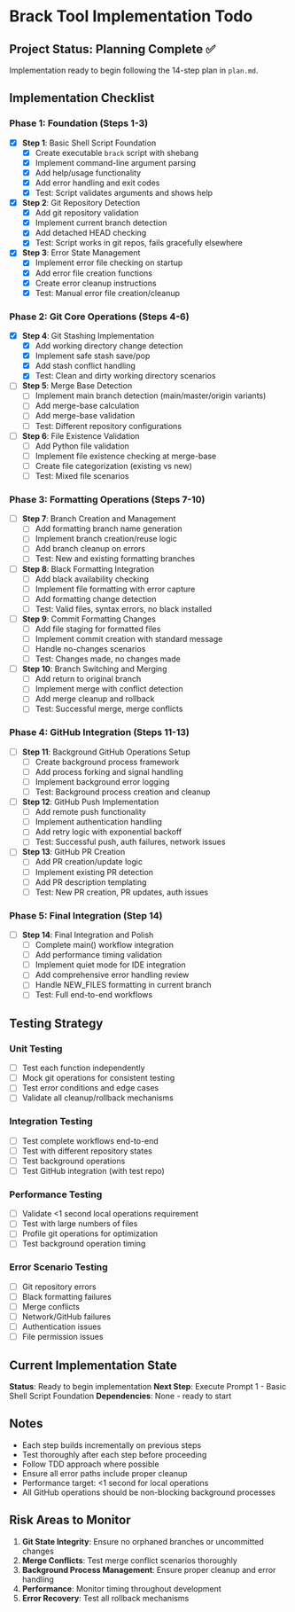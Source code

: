 # Brack Tool Implementation Todo

## Project Status: Planning Complete ✅

Implementation ready to begin following the 14-step plan in `plan.md`.

## Implementation Checklist

### Phase 1: Foundation (Steps 1-3)
- [x] **Step 1**: Basic Shell Script Foundation
  - [x] Create executable `brack` script with shebang
  - [x] Implement command-line argument parsing
  - [x] Add help/usage functionality
  - [x] Add error handling and exit codes
  - [x] Test: Script validates arguments and shows help

- [x] **Step 2**: Git Repository Detection
  - [x] Add git repository validation
  - [x] Implement current branch detection
  - [x] Add detached HEAD checking
  - [x] Test: Script works in git repos, fails gracefully elsewhere

- [x] **Step 3**: Error State Management
  - [x] Implement error file checking on startup
  - [x] Add error file creation functions
  - [x] Create error cleanup instructions
  - [x] Test: Manual error file creation/cleanup

### Phase 2: Git Core Operations (Steps 4-6)
- [x] **Step 4**: Git Stashing Implementation
  - [x] Add working directory change detection
  - [x] Implement safe stash save/pop
  - [x] Add stash conflict handling
  - [x] Test: Clean and dirty working directory scenarios

- [ ] **Step 5**: Merge Base Detection
  - [ ] Implement main branch detection (main/master/origin variants)
  - [ ] Add merge-base calculation
  - [ ] Add merge-base validation
  - [ ] Test: Different repository configurations

- [ ] **Step 6**: File Existence Validation
  - [ ] Add Python file validation
  - [ ] Implement file existence checking at merge-base
  - [ ] Create file categorization (existing vs new)
  - [ ] Test: Mixed file scenarios

### Phase 3: Formatting Operations (Steps 7-10)
- [ ] **Step 7**: Branch Creation and Management
  - [ ] Add formatting branch name generation
  - [ ] Implement branch creation/reuse logic
  - [ ] Add branch cleanup on errors
  - [ ] Test: New and existing formatting branches

- [ ] **Step 8**: Black Formatting Integration
  - [ ] Add black availability checking
  - [ ] Implement file formatting with error capture
  - [ ] Add formatting change detection
  - [ ] Test: Valid files, syntax errors, no black installed

- [ ] **Step 9**: Commit Formatting Changes
  - [ ] Add file staging for formatted files
  - [ ] Implement commit creation with standard message
  - [ ] Handle no-changes scenarios
  - [ ] Test: Changes made, no changes made

- [ ] **Step 10**: Branch Switching and Merging
  - [ ] Add return to original branch
  - [ ] Implement merge with conflict detection
  - [ ] Add merge cleanup and rollback
  - [ ] Test: Successful merge, merge conflicts

### Phase 4: GitHub Integration (Steps 11-13)
- [ ] **Step 11**: Background GitHub Operations Setup
  - [ ] Create background process framework
  - [ ] Add process forking and signal handling
  - [ ] Implement background error logging
  - [ ] Test: Background process creation and cleanup

- [ ] **Step 12**: GitHub Push Implementation
  - [ ] Add remote push functionality
  - [ ] Implement authentication handling
  - [ ] Add retry logic with exponential backoff
  - [ ] Test: Successful push, auth failures, network issues

- [ ] **Step 13**: GitHub PR Creation
  - [ ] Add PR creation/update logic
  - [ ] Implement existing PR detection
  - [ ] Add PR description templating
  - [ ] Test: New PR creation, PR updates, auth issues

### Phase 5: Final Integration (Step 14)
- [ ] **Step 14**: Final Integration and Polish
  - [ ] Complete main() workflow integration
  - [ ] Add performance timing validation
  - [ ] Implement quiet mode for IDE integration
  - [ ] Add comprehensive error handling review
  - [ ] Handle NEW_FILES formatting in current branch
  - [ ] Test: Full end-to-end workflows

## Testing Strategy

### Unit Testing
- [ ] Test each function independently
- [ ] Mock git operations for consistent testing
- [ ] Test error conditions and edge cases
- [ ] Validate all cleanup/rollback mechanisms

### Integration Testing
- [ ] Test complete workflows end-to-end
- [ ] Test with different repository states
- [ ] Test background operations
- [ ] Test GitHub integration (with test repo)

### Performance Testing
- [ ] Validate <1 second local operations requirement
- [ ] Test with large numbers of files
- [ ] Profile git operations for optimization
- [ ] Test background operation timing

### Error Scenario Testing
- [ ] Git repository errors
- [ ] Black formatting failures
- [ ] Merge conflicts
- [ ] Network/GitHub failures
- [ ] Authentication issues
- [ ] File permission issues

## Current Implementation State

**Status**: Ready to begin implementation
**Next Step**: Execute Prompt 1 - Basic Shell Script Foundation
**Dependencies**: None - ready to start

## Notes

- Each step builds incrementally on previous steps
- Test thoroughly after each step before proceeding
- Follow TDD approach where possible
- Ensure all error paths include proper cleanup
- Performance target: <1 second for local operations
- All GitHub operations should be non-blocking background processes

## Risk Areas to Monitor

1. **Git State Integrity**: Ensure no orphaned branches or uncommitted changes
2. **Merge Conflicts**: Test merge conflict scenarios thoroughly
3. **Background Process Management**: Ensure proper cleanup and error handling
4. **Performance**: Monitor timing throughout development
5. **Error Recovery**: Test all rollback mechanisms